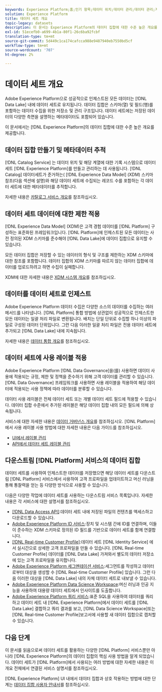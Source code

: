 ```yaml
---
keywords: Experience Platform;홈;인기 항목;데이터 위치;데이터 관리;데이터 관리;계보;계보;계보;데이터 유형;데이터 유형;데이터 유형;데이터 유형;데이터 유형;데이터 유형;데이터 유형;Home;popular topics;data location location;
solution: Experience Platform
title: 데이터 세트 개요
topic-legacy: datasets
description: 이 문서는 Experience Platform의 데이터 집합에 대한 수준 높은 개요를 제공합니다.
exl-id: 51ecefb0-a699-4b1a-80f1-26c6ba92fcbf
translation-type: tm+mt
source-git-commit: 5d449c1ca174cafcca988e9487940eb7550bd5cf
workflow-type: tm+mt
source-wordcount: '707'
ht-degree: 2%

---
```


# 데이터 세트 개요

Adobe Experience Platform으로 성공적으로 인제스트된 모든 데이터는 [!DNL Data Lake] 내에 데이터 세트로 유지됩니다. 데이터 집합은 스키마(열) 및 필드(행)를 포함하는 데이터 수집을 위한 저장소 및 관리 구조입니다. 데이터 세트에는 저장된 데이터의 다양한 측면을 설명하는 메타데이터도 포함되어 있습니다.

이 문서에서는 [!DNL Experience Platform]의 데이터 집합에 대한 수준 높은 개요를 제공합니다.

## 데이터 집합 만들기 및 메타데이터 추적

[!DNL Catalog Service] 는 데이터 위치 및 해당 계열에 대한 기록 시스템으로 데이터 세트 [!DNL Experience Platform]를 만들고 관리하는 데 사용됩니다. [!DNL Catalog] 데이터세트가 준거하는( [!DNL Experience Data Model] (XDM) 스키마 참조(다음 섹션에 설명)와 해당 데이터 세트에 수집되는 레코드 수를 포함하는 각 데이터 세트에 대한 메타데이터를 추적합니다.

자세한 내용은 [카탈로그 서비스 개요](../home.md)를 참조하십시오.

## 데이터 세트 데이터에 대한 제한 적용

[!DNL Experience Data Model] (XDM)은 고객 경험 데이터를  [!DNL Platform] 구성하는 표준화된 프레임워크입니다. [!DNL Platform]에 인제스트된 모든 데이터는 사전 정의된 XDM 스키마를 준수해야 [!DNL Data Lake]에 데이터 집합으로 유지할 수 있습니다.

모든 데이터 집합은 저장할 수 있는 데이터의 형식 및 구조를 제한하는 XDM 스키마에 대한 참조를 포함합니다. 데이터 집합의 XDM 스키마를 따르지 않는 데이터 집합에 데이터를 업로드하려고 하면 수집이 실패합니다.

XDM에 대한 자세한 내용은 [XDM 시스템 개요](../../xdm/home.md)를 참조하십시오.

## 데이터를 데이터 세트로 인제스트

Adobe Experience Platform 데이터 수집은 다양한 소스의 데이터를 수집하는 여러 메서드를 나타냅니다. [!DNL Platform] 통합 방법에 상관없이 성공적으로 인제스트한 모든 데이터는 일괄 처리 파일로 변환됩니다. 배치는 단일 단위로 수집할 하나 이상의 파일로 구성된 데이터 단위입니다. 그런 다음 이러한 일괄 처리 파일은 전용 데이터 세트에 추가되고 [!DNL Data Lake] 내에 지속됩니다.

자세한 내용은 [데이터 통합 개요](../../ingestion/home.md)를 참조하십시오.

## 데이터 세트에 사용 레이블 적용

Adobe Experience Platform [!DNL Data Governance]을(를) 사용하면 데이터 사용에 적용되는 규정, 제한 및 정책을 준수하기 위해 고객 데이터를 관리할 수 있습니다. [!DNL Data Governance] 프레임워크를 사용하면 사용 레이블을 적용하여 해당 데이터에 적용되는 사용 정책에 따라 데이터를 분류할 수 있습니다.

데이터 사용 레이블은 전체 데이터 세트 또는 개별 데이터 세트 필드에 적용할 수 있습니다. 데이터 집합 수준에서 추가된 레이블은 해당 데이터 집합 내의 모든 필드에 의해 상속됩니다.

서비스에 대한 자세한 내용은 [데이터 거버넌스 개요](../../data-governance/home.md)를 참조하십시오. [!DNL Platform]에서 사용 레이블 사용 방법에 대한 자세한 내용은 다음 가이드를 참조하십시오.

* [UI에서 레이블 관리](../../data-governance/labels/user-guide.md)
* [API에서 데이터 세트 레이블 관리](../../data-governance/labels/dataset-api.md)

## 다운스트림 [!DNL Platform] 서비스의 데이터 집합

데이터 세트를 사용하여 인제스트한 데이터를 저장했으면 해당 데이터 세트를 다운스트림 [!DNL Platform] 서비스에서 사용하여 고객 프로파일을 업데이트하고 머신 러닝을 통해 통찰력을 얻는 등 다양한 방식으로 사용할 수 있습니다.

다음은 다양한 작업에 데이터 세트를 사용하는 다운스트림 서비스 목록입니다. 자세한 내용은 각 서비스에 대한 설명서를 참조하십시오.

* [[!DNL Data Access API]](../../data-access/home.md):데이터 세트 내에 저장된 파일의 컨텐츠를 액세스하고 다운로드할 수 있습니다.
* [Adobe Experience Platform ID 서비스](../../identity-service/home.md):장치 및 시스템 간에 ID를 연결하며, 이들이 준수하는 XDM 스키마로 정의된 ID 필드를 기반으로 데이터 세트를 함께 연결합니다.
* [[!DNL Real-time Customer Profile]](../../profile/home.md):데이터 세트 [!DNL Identity Service] 에서 실시간으로 상세한 고객 프로파일을 만들 수 있습니다. [!DNL Real-time Customer Profile] 데이터를  [!DNL Data Lake] 가져와서 별도의 데이터 저장소에 있는 고객 프로파일을 유지합니다.
* [Adobe Experience Platform 세그멘테이션 서비스](../../segmentation/home.md):세그먼트를 작성하고 데이터로부터 대상을 생성할 수  [!DNL Real-time Customer Profile] 있습니다. 그런 다음 이러한 대상을 [!DNL Data Lake] 내의 자체 데이터 세트로 내보낼 수 있습니다.
* [Adobe Experience Platform Data Science Workspace](../../data-science-workspace/home.md):머신 러닝과 인공 지능을 사용하여 대용량 데이터 세트에서 인사이트를 도출합니다.
* [Adobe Experience Platform 쿼리 서비스](../../query-service/home.md):표준 SQL을 사용하여 데이터를 쿼리하고 데이터 세트 내 [!DNL Experience Platform]에서 데이터 세트를  [!DNL Data Lake] 결합하고 쿼리 결과를 보고,  [!DNL Data Science Workspace]또는  [!DNL Real-time Customer Profile]보고서에 사용할 새 데이터 집합으로 캡처할 수 있습니다.

## 다음 단계

이 문서를 읽음으로써 데이터 세트를 활용하는 다양한 [!DNL Platform] 서비스뿐만 아니라 [!DNL Experience Platform]의 데이터 집합의 핵심 사용 방법을 알게 되었습니다. 데이터 세트가 [!DNL Platform]에서 사용되는 여러 방법에 대한 자세한 내용은 이 개요 전체에서 연결된 서비스 설명서를 참조하십시오.

[!DNL Experience Platform] UI 내에서 데이터 집합과 상호 작용하는 방법에 대한 단계는 [데이터 집합 사용자 안내서](user-guide.md)를 참조하십시오.
